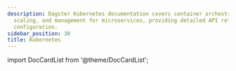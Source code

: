 ```yaml
---
description: Dagster Kubernetes documentation covers container orchestration, deployment,
  scaling, and management for microservices, providing detailed API references and
  configuration.
sidebar_position: 30
title: Kubernetes
---
```


import DocCardList from '@theme/DocCardList';

<DocCardList />
